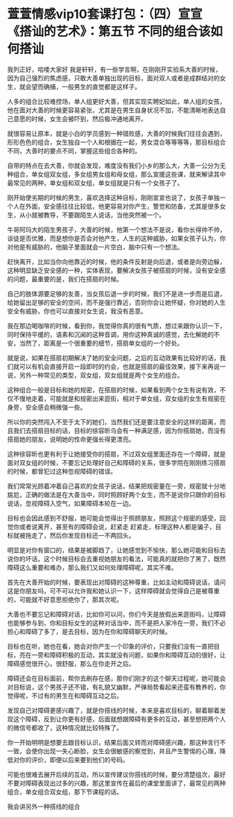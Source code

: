 # 萱萱情感vip10套课打包：（四）宣宣《搭讪的艺术》：第五节 不同的组合该如何搭讪

我列正好，哈喽大家好 我是轩轩，有一些学言啊，在刚刚开实验系大善的时候，因为自己强烈的焦虑感，只敢大善单独出现的目标，面对双人或者是成群结对的女生，就会望而确捕，一般男生的直觉都是这样子。

人多的组合比较难控场，单人组更好大善，但其实现实聘妃如此，单人组的女孩，他在面对大善的时候更容易紧张，尤其是在男生自身状况不加，不能清晰地表达自己意愿的时候，女生会被吓到，然后极冲通地离开。

就很容易让原本，就是小白的学员感到一种错败感，大善的时候我们往往会遇到，形形色色的组合，女生独自一个人和根据在一起，男女混合等等等等，那目标组合不同，大善时的要点不同，掌握这些组合各种的。

自带的特点在去大善，你就会发现，难度没有我们小乡的那么大，大善一公分为无种组合，单女组双女组，多女组男女组和母女组，那么宣援这些课，就来解读其中最常见的两种，单女组和双女组，单女组就是只有一个女孩子了。

刚开始使劣期的时候的男生，喜欢选择这种目标，刚刚宣宣也说了，女孩子单独一个人在外面，安全感往往比较低，他更容易对你产生，警觉和防备，尤其是很多女生，从小就被教导，不要跟陌生人说话，当他突然被一个。

牛哥阿玛大的陌生男孩子，大善的时候，他第一个想法不是说，看你长得帅不帅，谈徒是否优雅，而是想你是否会对他产生，人生的这种威胁，如果女孩子认为，你对他是有威胁的，他脑子里面就会一片空白，脑中只有一个想法。

赶快离开，比如当你向他靠近的时候，他的条件反射是向后退，或者是向旁边躲，这种明显缺乏安全感的一种，实体表现，要解决女孩子被搭扇的时候，没有安全感的问题，最重要的是，我们在搭扇的时候。

自己的肢体源要足够的友善，当女孩后退一步的时候，我们不是进一步而是后退，给她留出足够的安全的空间，而不是强行靠近，否则你会让她怀疑，你对她的人生安全有威胁，你也可以直接对女生说，我没有恶意。

我在那边喝咖啡的时候，看到你，我觉得你真的很有气质，想过来跟你认识一下，同时保持平缓的，语素和沉闻的这种音调，用你这种真诚的感觉，去化解她的不安，当然了，距离是一个很重要的细节，搭扇单女组的一个好处。

就是说，如果在搭扇初期解决了她的安全问题，之后的互动效果有比较好的话，我们就可以有机会直接开启一段即时的约会，也就是搭扇的最佳效果，接下来再说一说，另外一种常见的类型，双女组，双女组就是两个女生的组合。

这种组合一般是目标和她的规密，在搭扇的时候，如果看到两个女生有说有效，不仅不慢地走着，可能就是和规密出来逛街，相对于单女组，双女组的女生有规密在身旁，安全感会稍微强一些。

所以你的突然闯入不至于太下的她们，当然我们还是要注意安全的这样的距离，而且我们去搭扇目标的话，目标的徐容昕乌会有一种满足感，因为你搭扇她，而没有搭扇她的朋友，说明她的性命更强长得更漂亮。

这种徐容昕也更有利于让她接受你的搭扇，不过双女组里面还存在一个障碍，就是面对双女组的时候，不要忘记处理好自己和障碍的关系，很多学院在刚刚练习搭扇的时候，都曾犯过这种忽视障碍的错误。

我们常常光顾着冲着自己喜欢的女孩子说话，结果把规密量在一旁，规密就十分地尴尬，正确的做法是在大善当中，同时照顾好两个女生，而不是说你只跟你的目标说话，忽视障碍入空气，如果障碍本轮在一边。

目标也会因此感到不舒服，她可能会觉得出于照顾朋友，照顾这个规密的感受，回觉你或者说离开，甚至有的障碍会说，赶紧走 赶紧走，标理这种人都是骗子，目标就被拖走了，然后你发现目标还一不两回头。

明显是对你有窗口的，结果是被脚趋了，让她感觉到不愉快，那么她可能和目标去说你的坏话，这个时候目标会去重视她朋友的看法，可能真的就把你了黑了，既然障碍这么重要和难办，那么我们又如何处理障碍呢，其实不难。

首先在大善开始的时候，要表现出对障碍的这种尊重，比如主动和障碍说话，请问这是你朋友吗，可不可以允许我和她认识一下，这样障碍就会觉得自己是被尊重的，可能就不好意思拒绝你了，那其次呢。

大善也不要忘记和障碍对话，比如你可以问，你们今天是放假出来逛街吗，让障碍也能够参与到，你和目标女生的这种对话当中，而不是把人家冷在一旁，我们不必担心和障碍了多了，是去目标，因为在你和障碍聊天的时候。

目标也在听，她也在看，她会对你产生一个印象的评价，只要我们没有一直把目标，亮在一旁和障碍积极的互动，其实就没有问题，如果你和障碍互动的很好，让障碍感觉很开心，很舒服，那么在你走开之后。

障碍还会在目标面前，帮你去刷存在感，那你们刚才的这个聊天过程呢，她可能会对目标说，这个男孩子还不错，有礼貌又幽默，严弹局势看起来还蛮有教养的，你觉得呢，不过有的男生在和障碍互动之后。

发现自己对障碍更感兴趣了，就是你搭线的时候，本来是喜欢目标的，聊着聊着发现这个障碍，反到让你更有好感，后面就想跟障碍有更多的互动，甚至想把两个人的微信号都收了，这种情况就比较特殊了。

你一开始明明是想要去跟目标认识，结果后面又转而对障碍感兴趣，那这种言行不一致，会使你出现一失心断脸，女生会很敏感的察觉到，并且产生警惕的心理，降低对你的评价，即便以后来要到他们的号码。

可能也很难去展开后续的互动，所以宣传建议你搭线的时候，要分清楚组次，最好不要对障碍表现出过多的兴趣，那这里宣传在最后的课堂里面讲了，最常见的两种组合，单女组合双女组，那下节课程的话。

我会讲另外一种搭线的组合